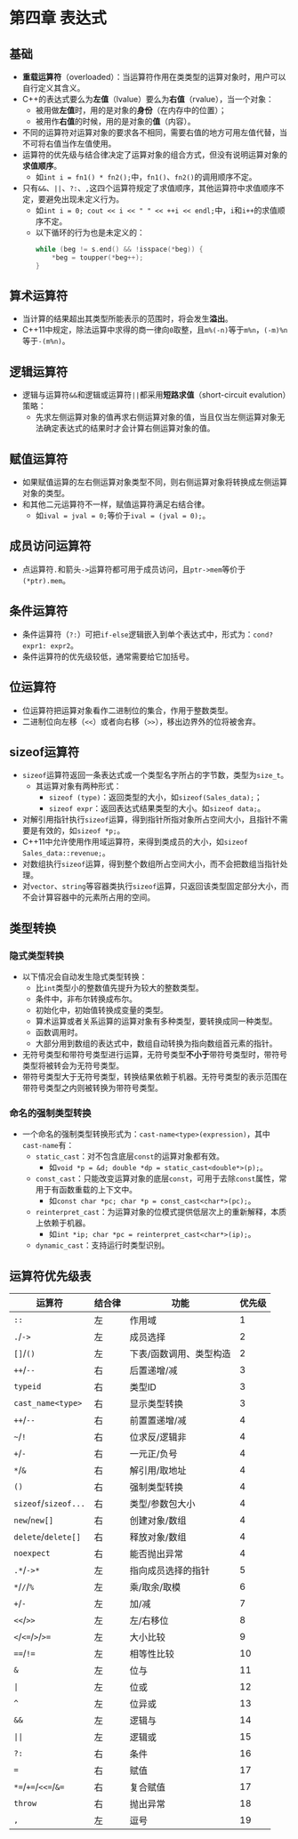 # 第四章 表达式

## 基础

- **重载运算符**（overloaded）：当运算符作用在类类型的运算对象时，用户可以自行定义其含义。
- C++的表达式要么为**左值**（lvalue）要么为**右值**（rvalue），当一个对象：
  - 被用做**左值**时，用的是对象的**身份**（在内存中的位置）；
  - 被用作**右值**的时候，用的是对象的**值**（内容）。
- 不同的运算符对运算对象的要求各不相同，需要右值的地方可用左值代替，当不可将右值当作左值使用。
- 运算符的优先级与结合律决定了运算对象的组合方式，但没有说明运算对象的**求值顺序**。
  - 如`int i = fn1() * fn2();`中，`fn1()`、`fn2()`的调用顺序不定。
- 只有`&&`、`||`、`?:`、`,`这四个运算符规定了求值顺序，其他运算符中求值顺序不定，要避免出现未定义行为。
  - 如`int i = 0; cout << i << " " << ++i << endl;`中，`i`和`i++`的求值顺序不定。
  - 以下循环的行为也是未定义的：
    ```cpp
    while (beg != s.end() && !isspace(*beg)) {
        *beg = toupper(*beg++);
    }
    ```

## 算术运算符

- 当计算的结果超出其类型所能表示的范围时，将会发生**溢出**。
- C++11中规定，除法运算中求得的商一律向`0`取整，且`m%(-n)`等于`m%n`，`(-m)%n`等于`-(m%n)`。

## 逻辑运算符

- 逻辑与运算符`&&`和逻辑或运算符`||`都采用**短路求值**（short-circuit evalution）策略：
  - 先求左侧运算对象的值再求右侧运算对象的值，当且仅当左侧运算对象无法确定表达式的结果时才会计算右侧运算对象的值。

## 赋值运算符

- 如果赋值运算的左右侧运算对象类型不同，则右侧运算对象将转换成左侧运算对象的类型。
- 和其他二元运算符不一样，赋值运算符满足右结合律。
  - 如`ival = jval = 0;`等价于`ival = (jval = 0);`。

## 成员访问运算符

- 点运算符`.`和箭头`->`运算符都可用于成员访问，且`ptr->mem`等价于`(*ptr).mem`。

## 条件运算符

- 条件运算符（`?:`）可把`if-else`逻辑嵌入到单个表达式中，形式为：`cond? expr1: expr2`。
- 条件运算符的优先级较低，通常需要给它加括号。

## 位运算符

- 位运算符把运算对象看作二进制位的集合，作用于整数类型。
- 二进制位向左移（`<<`）或者向右移（`>>`），移出边界外的位将被舍弃。

## sizeof运算符

- `sizeof`运算符返回一条表达式或一个类型名字所占的字节数，类型为`size_t`。
  - 其运算对象有两种形式：
    - `sizeof (type)`：返回类型的大小，如`sizeof(Sales_data);`；
    - `sizeof expr`：返回表达式结果类型的大小。如`sizeof data;`。
- 对解引用指针执行`sizeof`运算，得到指针所指对象所占空间大小，且指针不需要是有效的，如`sizeof *p;`。
- C++11中允许使用作用域运算符，来得到类成员的大小，如`sizeof Sales_data::revenue;`。
- 对数组执行`sizeof`运算，得到整个数组所占空间大小，而不会把数组当指针处理。
- 对`vector`、`string`等容器类执行`sizeof`运算，只返回该类型固定部分大小，而不会计算容器中的元素所占用的空间。

## 类型转换

### 隐式类型转换

- 以下情况会自动发生隐式类型转换：
  - 比`int`类型小的整数值先提升为较大的整数类型。
  - 条件中，非布尔转换成布尔。
  - 初始化中，初始值转换成变量的类型。
  - 算术运算或者关系运算的运算对象有多种类型，要转换成同一种类型。
  - 函数调用时。
  - 大部分用到数组的表达式中，数组自动转换为指向数组首元素的指针。
- 无符号类型和带符号类型进行运算，无符号类型**不小于**带符号类型时，带符号类型将被转会为无符号类型。
- 带符号类型大于无符号类型，转换结果依赖于机器。无符号类型的表示范围在带符号类型之内则被转换为带符号类型。

### 命名的强制类型转换

- 一个命名的强制类型转换形式为：`cast-name<type>(expression)`，其中`cast-name`有：
  - `static_cast`：对不包含底层`const`的运算对象都有效。
    - 如`void *p = &d; double *dp = static_cast<double*>(p);`。
  - `const_cast`：只能改变运算对象的底层`const`，可用于去除`const`属性，常用于有函数重载的上下文中。
    - 如`const char *pc; char *p = const_cast<char*>(pc);`。
  - `reinterpret_cast`：为运算对象的位模式提供低层次上的重新解释，本质上依赖于机器。
    - 如`int *ip; char *pc = reinterpret_cast<char*>(ip);`。
  - `dynamic_cast`：支持运行时类型识别。

## 运算符优先级表

| 运算符 | 结合律 | 功能 | 优先级 |
|-------|-------|------|-------|
| `::` | 左 | 作用域 | 1 |
| `.`/`->`| 左 | 成员选择 | 2 |
| `[]`/`()` | 左 | 下表/函数调用、类型构造 | 2 |
| `++`/`--` | 右 | 后置递增/减 | 3 |
| `typeid` | 右 | 类型ID | 3 |
| `cast_name<type>` | 右 | 显示类型转换 | 3 |
| `++`/`--` | 右 | 前置置递增/减 | 4 |
| `~`/`!` | 右 | 位求反/逻辑非 | 4 |
| `+`/`-` | 右 |  一元正/负号 | 4 |
| `*`/`&` | 右 | 解引用/取地址 | 4 | 
| `()` | 右 | 强制类型转换 | 4 |
| `sizeof`/`sizeof...` | 右 | 类型/参数包大小 | 4 |
| `new`/`new[]` | 右 | 创建对象/数组 | 4 |
| `delete`/`delete[]` | 右 | 释放对象/数组 | 4 |
| `noexpect` | 右 | 能否抛出异常 | 4 |
| `.*`/`->*` | 左 | 指向成员选择的指针 | 5 |
| `*`/`/`/`%` | 左 | 乘/取余/取模 | 6 |
| `+`/`-` | 左 | 加/减 | 7 |
| `<<`/`>>` | 左 | 左/右移位 | 8 |
| `<`/`<=`/`>`/`>=` | 左 | 大小比较 | 9 |
| `==`/`!=` | 左 | 相等性比较 | 10 |
| `&` | 左 | 位与 | 11 |
| `\|` | 左 | 位或 | 12 |
| `^` | 左 | 位异或 | 13 |
| `&&` | 左 | 逻辑与 | 14 |
| `\|\|` | 左 | 逻辑或 | 15 |
| `?:` | 右 | 条件 | 16 |
| `=` | 右 | 赋值 | 17 |
| `*=`/`+=`/`<<=`/`&=` | 右 | 复合赋值 | 17 |
| `throw` | 右 | 抛出异常 | 18 |
| `,` | 左 | 逗号 | 19 |